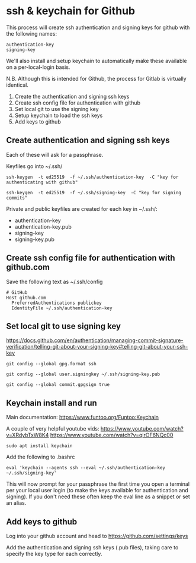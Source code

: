 # ssh & keychain for Github

This process will create ssh authentication and signing keys for github with the following names:

	authentication-key
	signing-key

We'll also install and setup keychain to automatically make these available on a per-local-login basis.

N.B. Although this is intended for Github, the process for Gitlab is virtually identical.

1. Create the authentication and signing ssh keys
2. Create ssh config file for authentication with github
3. Set local git to use the signing key
4. Setup keychain to load the ssh keys
5. Add keys to github


## Create authentication and signing ssh keys
Each of these will ask for a passphrase.

Keyfiles go into ~/.ssh/

	ssh-keygen  -t ed25519  -f ~/.ssh/authentication-key  -C "key for authenticating with github"

	ssh-keygen  -t ed25519  -f ~/.ssh/signing-key  -C "key for signing commits"

Private and public keyfiles are created for each key in ~/.ssh/:

-	authentication-key
-	authentication-key.pub
-	signing-key
-	signing-key.pub

## Create ssh config file for authentication with github.com
Save the following text as ~/.ssh/config

	# GitHub
	Host github.com
	  PreferredAuthentications publickey
	  IdentityFile ~/.ssh/authentication-key



## Set local git to use signing key
https://docs.github.com/en/authentication/managing-commit-signature-verification/telling-git-about-your-signing-key#telling-git-about-your-ssh-key


	git config --global gpg.format ssh

	git config --global user.signingkey ~/.ssh/signing-key.pub

	git config --global commit.gpgsign true



## Keychain install and run
Main documentation: https://www.funtoo.org/Funtoo:Keychain 

A couple of very helpful youtube vids:  https://www.youtube.com/watch?v=XRdybTxW8K4  https://www.youtube.com/watch?v=qirOF6NQc00


	sudo apt install keychain

Add the following to .bashrc

	eval 'keychain --agents ssh --eval ~/.ssh/authentication-key ~/.ssh/signing-key'


This will now prompt for your passphrase the first time you open a terminal per your local user login (to make the keys available for authentication and signing). If you don't need these often keep the eval line as a snippet or set an alias.



## Add keys to github

Log into your github account and head to https://github.com/settings/keys

Add the authentication and signing ssh keys (.pub files), taking care to specify the key type for each correctly.




